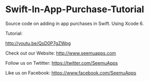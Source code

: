 Swift-In-App-Purchase-Tutorial
==============================

Source code on adding in app purchases in Swift. Using Xcode 6.

Tutorial:

http://youtu.be/QsD0P7gZWpg

Check out our Website: http://www.seemuapps.com

Follow us on Twtitter: https://twitter.com/SeemuApps

Like us on Facebook: https://www.facebook.com/SeemuApps

